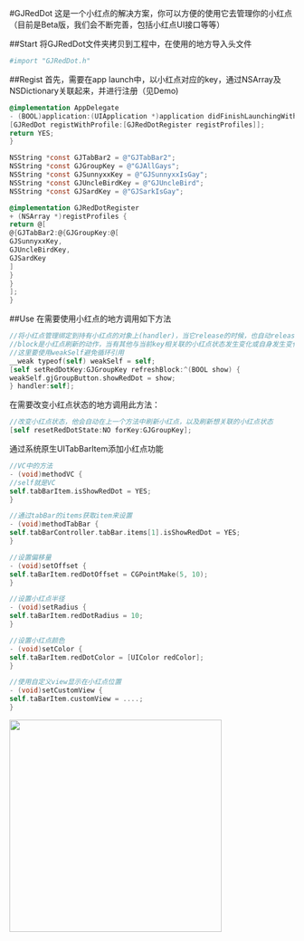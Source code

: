 #GJRedDot
这是一个小红点的解决方案，你可以方便的使用它去管理你的小红点
（目前是Beta版，我们会不断完善，包括小红点UI接口等等）

##Start
将GJRedDot文件夹拷贝到工程中，在使用的地方导入头文件
```bash
#import "GJRedDot.h"
```

##Regist
首先，需要在app launch中，以小红点对应的key，通过NSArray及NSDictionary关联起来，并进行注册（见Demo)
```objective-c
@implementation AppDelegate
- (BOOL)application:(UIApplication *)application didFinishLaunchingWithOptions:(NSDictionary *)launchOptions {
[GJRedDot registWithProfile:[GJRedDotRegister registProfiles]];
return YES;
}
```
```objective-c
NSString *const GJTabBar2 = @"GJTabBar2";
NSString *const GJGroupKey = @"GJAllGays";
NSString *const GJSunnyxxKey = @"GJSunnyxxIsGay";
NSString *const GJUncleBirdKey = @"GJUncleBird";
NSString *const GJSardKey = @"GJSarkIsGay";

@implementation GJRedDotRegister
+ (NSArray *)registProfiles {
return @[
@{GJTabBar2:@{GJGroupKey:@[
GJSunnyxxKey,
GJUncleBirdKey,
GJSardKey
]
}
}
];
}
```

##Use
在需要使用小红点的地方调用如下方法
```objective-c
//将小红点管理绑定到持有小红点的对象上(handler)，当它release的时候，也自动release小红点的管理
//block是小红点刷新的动作，当有其他与当前key相关联的小红点状态发生变化或自身发生变化时，并影响到当前小红点状态，则进行刷新动作
//这里要使用weakSelf避免循环引用
__weak typeof(self) weakSelf = self;
[self setRedDotKey:GJGroupKey refreshBlock:^(BOOL show) {
weakSelf.gjGroupButton.showRedDot = show;
} handler:self];
```

在需要改变小红点状态的地方调用此方法：
```objective-c
//改变小红点状态，他会自动在上一个方法中刷新小红点，以及刷新想关联的小红点状态
[self resetRedDotState:NO forKey:GJGroupKey];
```

通过系统原生UITabBarItem添加小红点功能
```objective-c
//VC中的方法
- (void)methodVC {
//self就是VC
self.tabBarItem.isShowRedDot = YES;
}

//通过tabBar的items获取item来设置
- (void)methodTabBar {
self.tabBarController.tabBar.items[1].isShowRedDot = YES;
}

//设置偏移量
- (void)setOffset {
self.taBarItem.redDotOffset = CGPointMake(5, 10);
}

//设置小红点半径
- (void)setRadius {
self.taBarItem.redDotRadius = 10;
}

//设置小红点颜色
- (void)setColor {
self.taBarItem.redDotColor = [UIColor redColor];
}

//使用自定义view显示在小红点位置
- (void)setCustomView {
self.taBarItem.customView = ....;
}
```
<img src="https://github.com/GJGroup/UITabBarItem-GJRedDot/blob/master/demo.gif" width="375">
